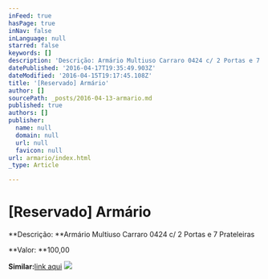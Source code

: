 ```yaml
---
inFeed: true
hasPage: true
inNav: false
inLanguage: null
starred: false
keywords: []
description: 'Descrição: Armário Multiuso Carraro 0424 c/ 2 Portas e 7 Prateleiras'
datePublished: '2016-04-17T19:35:49.903Z'
dateModified: '2016-04-15T19:17:45.108Z'
title: '[Reservado] Armário'
author: []
sourcePath: _posts/2016-04-13-armario.md
published: true
authors: []
publisher:
  name: null
  domain: null
  url: null
  favicon: null
url: armario/index.html
_type: Article

---
```

# \[Reservado\] Armário

**Descrição: **Armário Multiuso Carraro 0424 c/ 2 Portas e 7 Prateleiras

**Valor: **100,00

**Similar:**[link aqui][0]
![](https://s3-us-west-2.amazonaws.com/the-grid-img/p/20337f65db849578425f557392a7dac48536879c.jpg)

[0]: http://www.ortobelo.com.br/produtos_sub.asp?produto=2012&ref=726&site=62&origem=googleshopping&sub=2656&opcao=11430&gclid=CjwKEAjwubK4BRC1xczKrZyj3mkSJAC6ntgrcJu4HUJzqD7XAq49WSAuLgwOuqHy4Diux4j3UjrMexoCl-vw_wcB
